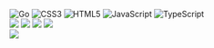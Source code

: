 ![Go](https://img.shields.io/badge/go-%2300ADD8.svg?style=for-the-badge&logo=go&logoColor=white&color=black) ![CSS3](https://img.shields.io/badge/css3-%231572B6.svg?style=for-the-badge&logo=css3&logoColor=white&color=black) ![HTML5](https://img.shields.io/badge/html5-%23E34F26.svg?style=for-the-badge&logo=html5&logoColor=white&color=black) ![JavaScript](https://img.shields.io/badge/javascript-%23323330.svg?style=for-the-badge&logo=javascript&logoColor=white&color=black) ![TypeScript](https://img.shields.io/badge/typescript-%23007ACC.svg?style=for-the-badge&logo=typescript&logoColor=white&color=black)<br/>
![](https://github-readme-stats.vercel.app/api?username=liptaciak&theme=dark&hide_border=true&include_all_commits=true&count_private=true)
![](https://github-readme-streak-stats.herokuapp.com/?user=liptaciak&theme=dark&hide_border=true)
![](https://github-readme-stats.vercel.app/api/top-langs/?username=liptaciak&theme=dark&hide_border=true&include_all_commits=true&count_private=true&layout=compact)
![](https://github-contributor-stats.vercel.app/api?username=liptaciak&hide_border=true&limit=5&theme=dark&combine_all_yearly_contributions=true)<br/>
[![](https://visitcount.itsvg.in/api?id=liptaciak&icon=8&color=12)](https://visitcount.itsvg.in)
